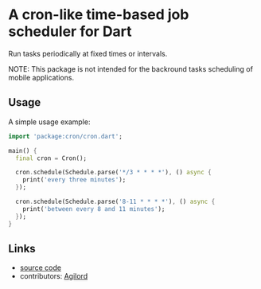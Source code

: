 # A cron-like time-based job scheduler for Dart

Run tasks periodically at fixed times or intervals.

NOTE: This package is not intended for the backround tasks scheduling
of mobile applications.

## Usage

A simple usage example:

```dart
import 'package:cron/cron.dart';

main() {
  final cron = Cron();

  cron.schedule(Schedule.parse('*/3 * * * *'), () async {
    print('every three minutes');
  });

  cron.schedule(Schedule.parse('8-11 * * * *'), () async {
    print('between every 8 and 11 minutes');
  });
}
```

## Links

- [source code][source]
- contributors: [Agilord][agilord]

[source]: https://github.com/agilord/cron
[agilord]: https://www.agilord.com/
